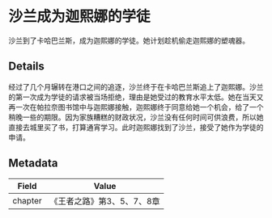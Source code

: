 # 沙兰成为迦熙娜的学徒
沙兰到了卡哈巴兰斯，成为迦熙娜的学徒。她计划趁机偷走迦熙娜的塑魂器。

## Details
经过了几个月辗转在港口之间的追逐，沙兰终于在卡哈巴兰斯追上了迦熙娜。沙兰的第一次成为学徒的请求被当场拒绝，理由是她受过的教育水平太低。她在当天又再一次在帕拉奈图书馆中与迦熙娜接触，迦熙娜终于同意给她一个机会，给了一个稍晚一些的期限。因为家族糟糕的财政状况，沙兰没有任何时间可供浪费，所以她直接去城里买了书，打算通宵学习。此时迦熙娜找到了沙兰，接受了她作为学徒的申请。

## Metadata
| Field | Value |
| ----- | ----- |
| chapter | 《王者之路》第3、5、7、8章 |
